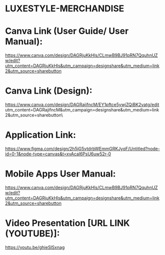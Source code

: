 # LUXESTYLE-MERCHANDISE

# Canva Link (User Guide/ User Manual): 
https://www.canva.com/design/DAGRjuKkHls/CLmwB9BJ91pRN7QquhnUZw/edit?utm_content=DAGRjuKkHls&utm_campaign=designshare&utm_medium=link2&utm_source=sharebutton

# Canva Link (Design): 
https://www.canva.com/design/DAGRajifncM/EY1pftce5ywjZQiBK2vatg/edit utm_content=DAGRajifncM&utm_campaign=designshare&utm_medium=link2&utm_source=sharebutton\

# Application Link: 
https://www.figma.com/design/2h5jG5vtdrbWEmmGRKJyqF/Untitled?node-id=0-1&node-type=canvas&t=xvAcal6PsU6uw52r-0

# Mobile Apps User Manual:
https://www.canva.com/design/DAGRjuKkHls/CLmwB9BJ91pRN7QquhnUZw/edit?utm_content=DAGRjuKkHls&utm_campaign=designshare&utm_medium=link2&utm_source=sharebutton

# Video Presentation [URL LINK (YOUTUBE)]:
https://youtu.be/ghieSISxnag


